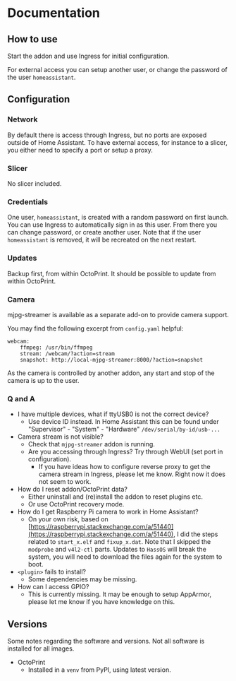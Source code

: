 # Documentation

## How to use

Start the addon and use Ingress for initial configuration.

For external access you can setup another user, or change the password of the user `homeassistant`.

## Configuration

### Network

By default there is access through Ingress, but no ports are exposed outside of Home Assistant. To have external access, for instance to a slicer, you either need to specify a port or setup a proxy.

### Slicer

No slicer included.

### Credentials

One user, `homeassistant`, is created with a random password on first launch. You can use Ingress to automatically sign in as this user. From there you can change password, or create another user. Note that if the user `homeassistant` is removed, it will be recreated on the next restart.

### Updates

Backup first, from within OctoPrint. It should be possible to update from within OctoPrint.

### Camera

mjpg-streamer is available as a separate add-on to provide camera support.

You may find the following excerpt from `config.yaml` helpful:

```
webcam:
    ffmpeg: /usr/bin/ffmpeg
    stream: /webcam/?action=stream
    snapshot: http://local-mjpg-streamer:8000/?action=snapshot
```

As the camera is controlled by another addon, any start and stop of the camera is up to the user.

### Q and A

- I have multiple devices, what if ttyUSB0 is not the correct device?
  - Use device ID instead. In Home Assistant this can be found under "Supervisor" - "System" - "Hardware" `/dev/serial/by-id/usb-...`
- Camera stream is not visible?
  - Check that `mjpg-streamer` addon is running.
  - Are you accessing through Ingress? Try through WebUI (set port in configuration).
    - If you have ideas how to configure reverse proxy to get the camera stream in Ingress, please let me know. Right now it does not seem to work.
- How do I reset addon/OctoPrint data?
  - Either uninstall and (re)install the addon to reset plugins etc.
  - Or use OctoPrint recovery mode.
- How do I get Raspberry Pi camera to work in Home Assistant?
  - On your own risk, based on [https://raspberrypi.stackexchange.com/a/51440](https://raspberrypi.stackexchange.com/a/51440), I did the steps related to `start_x.elf` and `fixup_x.dat`. Note that I skipped the `modprobe` and `v4l2-ctl` parts. Updates to `HassOS` will break the system, you will need to download the files again for the system to boot.
- `<plugin>` fails to install?
  - Some dependencies may be missing.
- How can I access GPIO?
  - This is currently missing. It may be enough to setup AppArmor, please let me know if you have knowledge on this.

## Versions

Some notes regarding the software and versions.
Not all software is installed for all images.

- OctoPrint
  - Installed in a `venv` from PyPI, using latest version.
